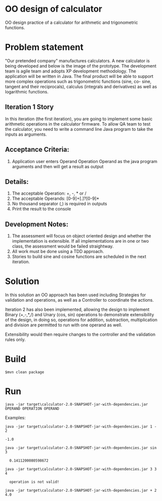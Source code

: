 # OO design of calculator

OO design practice of a calculator for arithmetic and trigonometric functions.

# Problem statement

"Our pretended company" manufactures calculators. A new calculator is being developed and below is the image of the prototype.
The development team is agile team and adopts XP development methodology. The application will be written in Java. 
The final product will be able to support more complex operations such as trigonometric functions 
(sine, co- sine, tangent and their reciprocals), calculus (integrals and derivatives) as well as logarithmic functions. 

## Iteration 1 Story 
In this iteration (the first iteration), you are going to implement some basic arithmetic operations in the calculator firmware. 
To allow QA team to test the calculator, you need to write a command line Java program to take the inputs as arguments. 

## Acceptance Criteria: 
1. Application user enters Operand Operation Operand as the java program arguments and then will get a result as output 

## Details: 
1. The acceptable Operation: +, -, * or / 
2. The acceptable Operands: [0-9]+[.]?[0-9]* 
3. No thousand separator (,) is required in outputs 
4. Print the result to the console 

## Development Notes: 
1. The assessment will focus on object oriented design and whether the implementation is extensible. 
If all implementations are in one or two class, the assessment would be failed straightway. 
2. All work must be done using a TDD approach.
3. Stories to build sine and cosine functions are scheduled in the next iteration.

# Solution

In this solution an OO approach has been used including Strategies for validation and operations, as well as a Controller
to coordinate the actions.

Iteration 2 has also been implemented, allowing the design to implement Binary (+,-,*,/) and Unary (cos, sin) operations 
to demonstrate extensibility of the design, in doing so, operations for addition, subtraction, multiplication and division
are permitted to run with one operand as well.

Extensibility would then require changes to the controller and the validation rules only.

# Build
``$mvn clean package``

# Run

``java -jar target\calculator-2.0-SNAPSHOT-jar-with-dependencies.jar OPERAND OPERATION OPERAND``

Examples:

``java -jar target\calculator-2.0-SNAPSHOT-jar-with-dependencies.jar 1 - 2``

  ``-1.0``


``java -jar target\calculator-2.0-SNAPSHOT-jar-with-dependencies.jar sin 3``

``  0.1411200080598672``


``java -jar target\calculator-2.0-SNAPSHOT-jar-with-dependencies.jar 3 3 4``

``  operation is not valid!``


``java -jar target\calculator-2.0-SNAPSHOT-jar-with-dependencies.jar + 2``
  ``4.0``
